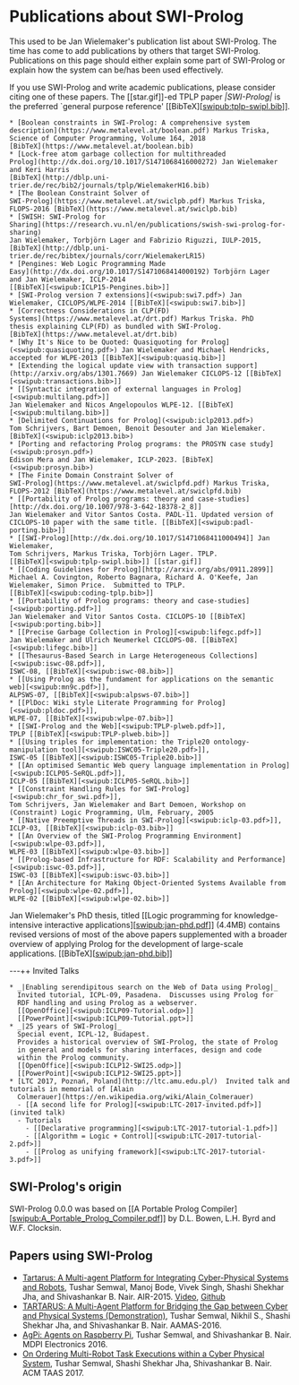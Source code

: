 # Publications about SWI-Prolog

This used to be Jan Wielemaker's publication list about SWI-Prolog. The
time has come to add publications by others that target SWI-Prolog.
Publications on this page should either explain some part of SWI-Prolog
or explain how the system can be/has been used effectively.

If you use SWI-Prolog and write academic publications, please consider
citing one of these papers. The [[star.gif]]-ed TPLP paper
_|SWI-Prolog|_ is the preferred `general purpose reference'
[[BibTeX][<swipub:tplp-swipl.bib>]].

    * [Boolean constraints in SWI-Prolog: A comprehensive system
    description](https://www.metalevel.at/boolean.pdf) Markus Triska,
    Science of Computer Programming, Volume 164, 2018
    [BibTeX](https://www.metalevel.at/boolean.bib)
    * [Lock-free atom garbage collection for multithreaded
    Prolog](http://dx.doi.org/10.1017/S1471068416000272) Jan Wielemaker
    and Keri Harris
    [BibTeX](http://dblp.uni-trier.de/rec/bib2/journals/tplp/WielemakerH16.bib)
    * [The Boolean Constraint Solver of
    SWI-Prolog](https://www.metalevel.at/swiclpb.pdf) Markus Triska,
    FLOPS-2016 [BibTeX](https://www.metalevel.at/swiclpb.bib)
    * [SWISH: SWI-Prolog for
    Sharing](https://research.vu.nl/en/publications/swish-swi-prolog-for-sharing)
    Jan Wielemaker, Torbjörn Lager and Fabrizio Riguzzi, IULP-2015,
    [BibTeX](http://dblp.uni-trier.de/rec/bibtex/journals/corr/WielemakerLR15)
    * [Pengines: Web Logic Programming Made
    Easy](http://dx.doi.org/10.1017/S1471068414000192) Torbjörn Lager
    and Jan Wielemaker, ICLP-2014
    [[BibTeX][<swipub:ICLP15-Pengines.bib>]]
    * [SWI-Prolog version 7 extensions](<swipub:swi7.pdf>) Jan
    Wielemaker, CICLOPS/WLPE-2014 [[BibTeX][<swipub:swi7.bib>]]
    * [Correctness Considerations in CLP(FD)
    Systems](https://www.metalevel.at/drt.pdf) Markus Triska. PhD
    thesis explaining CLP(FD) as bundled with SWI-Prolog.
    [BibTeX](https://www.metalevel.at/drt.bib)
    * [Why It's Nice to be Quoted: Quasiquoting for Prolog](<swipub:quasiquoting.pdf>) Jan Wielemaker and Michael Hendricks, accepted for WLPE-2013 [[BibTeX][<swipub:quasiq.bib>]]
    * [Extending the logical update view with transaction support](http://arxiv.org/abs/1301.7669) Jan Wielemaker CICLOPS-12 [[BibTeX][<swipub:transactions.bib>]]
    * [[Syntactic integration of external languages in Prolog][<swipub:multilang.pdf>]]
    Jan Wielemaker and Nicos Angelopoulos WLPE-12. [[BibTeX][<swipub:multilang.bib>]]
    * [Delimited Continuations for Prolog](<swipub:iclp2013.pdf>)
    Tom Schrijvers, Bart Demoen, Benoit Desouter and Jan Wielemaker.
    [BibTeX](<swipub:iclp2013.bib>)
    * [Porting and refactoring Prolog programs: the PROSYN case study](<swipub:prosyn.pdf>)
    Edison Mera and Jan Wielemaker, ICLP-2023. [BibTeX](<swipub:prosyn.bib>)
    * [The Finite Domain Constraint Solver of
    SWI-Prolog](https://www.metalevel.at/swiclpfd.pdf) Markus Triska,
    FLOPS-2012 [BibTeX](https://www.metalevel.at/swiclpfd.bib)
    * [[Portability of Prolog programs: theory and case-studies][http://dx.doi.org/10.1007/978-3-642-18378-2_8]]
    Jan Wielemaker and Vitor Santos Costa. PADL-11. Updated version of
    CICLOPS-10 paper with the same title. [[BibTeX][<swipub:padl-porting.bib>]]
    * [[SWI-Prolog][http://dx.doi.org/10.1017/S1471068411000494]] Jan Wielemaker,
    Tom Schrijvers, Markus Triska, Torbjörn Lager. TPLP.
    [[BibTeX][<swipub:tplp-swipl.bib>]] [[star.gif]]
    * [[Coding Guidelines for Prolog][http://arxiv.org/abs/0911.2899]]
    Michael A. Covington, Roberto Bagnara, Richard A. O'Keefe, Jan
    Wielemaker, Simon Price.  Submitted to TPLP.
    [[BibTeX][<swipub:coding-tplp.bib>]]
    * [[Portability of Prolog programs: theory and case-studies][<swipub:porting.pdf>]]
    Jan Wielemaker and Vitor Santos Costa. CICLOPS-10 [[BibTeX][<swipub:porting.bib>]]
    * [[Precise Garbage Collection in Prolog][<swipub:lifegc.pdf>]]
    Jan Wielemaker and Ulrich Neumerkel CICLOPS-08. [[BibTeX][<swipub:lifegc.bib>]]
    * [[Thesaurus-Based Search in Large Heterogeneous Collections][<swipub:iswc-08.pdf>]],
    ISWC-08, [[BibTeX][<swipub:iswc-08.bib>]]
    * [[Using Prolog as the fundament for applications on the semantic web][<swipub:mn9c.pdf>]],
    ALPSWS-07, [[BibTeX][<swipub:alpsws-07.bib>]]
    * [[PlDoc: Wiki style Literate Programming for Prolog][<swipub:pldoc.pdf>]],
    WLPE-07, [[BibTeX][<swipub:wlpe-07.bib>]]
    * [[SWI-Prolog and the Web][<swipub:TPLP-plweb.pdf>]],
    TPLP [[BibTeX][<swipub:TPLP-plweb.bib>]]
    * [[Using triples for implementation: the Triple20 ontology-manipulation tool][<swipub:ISWC05-Triple20.pdf>]],
    ISWC-05 [[BibTeX][<swipub:ISWC05-Triple20.bib>]]
    * [[An optimised Semantic Web query language implementation in Prolog][<swipub:ICLP05-SeRQL.pdf>]],
    ICLP-05 [[BibTeX][<swipub:ICLP05-SeRQL.bib>]]
    * [[Constraint Handling Rules for SWI-Prolog][<swipub:chr_for_swi.pdf>]],
    Tom Schrijvers, Jan Wielemaker and Bart Demoen, Workshop on (Constraint) Logic Programming, Ulm, February, 2005
    * [[Native Preemptive Threads in SWI-Prolog][<swipub:iclp-03.pdf>]],
    ICLP-03, [[BibTeX][<swipub:iclp-03.bib>]]
    * [[An Overview of the SWI-Prolog Programming Environment][<swipub:wlpe-03.pdf>]],
    WLPE-03 [[BibTeX][<swipub:wlpe-03.bib>]]
    * [[Prolog-based Infrastructure for RDF: Scalability and Performance][<swipub:iswc-03.pdf>]],
    ISWC-03 [[BibTeX][<swipub:iswc-03.bib>]]
    * [[An Architecture for Making Object-Oriented Systems Available from Prolog][<swipub:wlpe-02.pdf>]],
    WLPE-02 [[BibTeX][<swipub:wlpe-02.bib>]]

Jan Wielemaker's PhD thesis, titled [[Logic programming for
knowledge-intensive interactive applications][<swipub:jan-phd.pdf>]]
(4.4MB) contains revised versions of most of the above papers
supplemented with a broader overview of applying Prolog for the
development of large-scale applications.
[[BibTeX][<swipub:jan-phd.bib>]]

---++ Invited Talks

    * _|Enabling serendipitous search on the Web of Data using Prolog|_
      Invited tutorial, ICPL-09, Pasadena.  Discusses using Prolog for
      RDF handling and using Prolog as a webserver.
      [[OpenOffice][<swipub:ICLP09-Tutorial.odp>]]
      [[PowerPoint][<swipub:ICLP09-Tutorial.ppt>]]
    * _|25 years of SWI-Prolog|_
      Special event, ICPL-12, Budapest.
      Provides a historical overview of SWI-Prolog, the state of Prolog
      in general and models for sharing interfaces, design and code
      within the Prolog community.
      [[OpenOffice][<swipub:ICLP12-SWI25.odp>]]
      [[PowerPoint][<swipub:ICLP12-SWI25.ppt>]]
    * [LTC 2017, Poznań, Poland](http://ltc.amu.edu.pl/)  Invited talk and tutorials in memorial of [Alain
      Colmerauer](https://en.wikipedia.org/wiki/Alain_Colmerauer)
      - [[A second life for Prolog][<swipub:LTC-2017-invited.pdf>]] (invited talk)
      - Tutorials
        - [[Declarative programming][<swipub:LTC-2017-tutorial-1.pdf>]]
        - [[Algorithm = Logic + Control][<swipub:LTC-2017-tutorial-2.pdf>]]
        - [[Prolog as unifying framework][<swipub:LTC-2017-tutorial-3.pdf>]]

## SWI-Prolog's origin

SWI-Prolog 0.0.0 was based on [[A Portable Prolog Compiler][<swipub:A_Portable_Prolog_Compiler.pdf>]] by D.L. Bowen, L.H. Byrd and W.F. Clocksin.

## Papers using SWI-Prolog
* [Tartarus: A Multi-agent Platform for Integrating Cyber-Physical Systems and Robots](https://dl.acm.org/doi/10.1145/2783449.2783469), Tushar Semwal, Manoj Bode, Vivek Singh, Shashi Shekhar Jha, and Shivashankar B. Nair. AIR-2015. [Video](https://www.youtube.com/watch?v=VeryfhtT5Tk), [Github](https://github.com/roboticslab-cseiitg/ProjectTartarus)
* [TARTARUS: A Multi-Agent Platform for Bridging the Gap between Cyber and Physical Systems (Demonstration)](https://dl.acm.org/doi/10.5555/2936924.2937224), Tushar Semwal, Nikhil S., Shashi Shekhar Jha, and Shivashankar B. Nair. AAMAS-2016.
* [AgPi: Agents on Raspberry Pi](https://www.mdpi.com/2079-9292/5/4/72), Tushar Semwal, and Shivashankar B. Nair. MDPI Electronics 2016.
* [On Ordering Multi-Robot Task Executions within a Cyber Physical System](https://arxiv.org/abs/1803.04781), Tushar Semwal, Shashi Shekhar Jha, Shivashankar B. Nair. ACM TAAS 2017.
